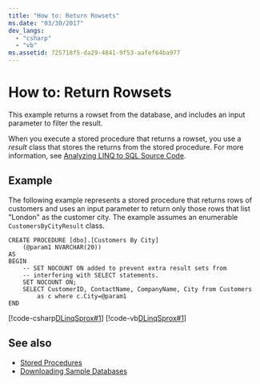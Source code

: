 ```yaml
---
title: "How to: Return Rowsets"
ms.date: "03/30/2017"
dev_langs: 
  - "csharp"
  - "vb"
ms.assetid: 725718f5-da29-4841-9f53-aafef64ba977
---
```

# How to: Return Rowsets
This example returns a rowset from the database, and includes an input parameter to filter the result.  
  
 When you execute a stored procedure that returns a rowset, you use a *result* class that stores the returns from the stored procedure. For more information, see [Analyzing LINQ to SQL Source Code](../../../../../../docs/framework/data/adonet/sql/linq/analyzing-linq-to-sql-source-code.md).  
  
## Example  
 The following example represents a stored procedure that returns rows of customers and uses an input parameter to return only those rows that list "London" as the customer city. The example assumes an enumerable `CustomersByCityResult` class.  
  
```  
CREATE PROCEDURE [dbo].[Customers By City]  
    (@param1 NVARCHAR(20))  
AS  
BEGIN  
    -- SET NOCOUNT ON added to prevent extra result sets from  
    -- interfering with SELECT statements.  
    SET NOCOUNT ON;  
    SELECT CustomerID, ContactName, CompanyName, City from Customers  
        as c where c.City=@param1  
END  
```  
  
 [!code-csharp[DLinqSprox#1](../../../../../../samples/snippets/csharp/VS_Snippets_Data/DLinqSprox/cs/northwind-sprox.cs#1)]
 [!code-vb[DLinqSprox#1](../../../../../../samples/snippets/visualbasic/VS_Snippets_Data/DLinqSprox/vb/northwind-sprox.vb#1)]  
  
## See also

- [Stored Procedures](../../../../../../docs/framework/data/adonet/sql/linq/stored-procedures.md)
- [Downloading Sample Databases](../../../../../../docs/framework/data/adonet/sql/linq/downloading-sample-databases.md)
